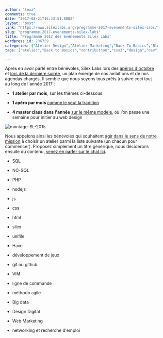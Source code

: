 ```yaml
---
author: "lexa"
comments: true
date: "2017-02-21T16:33:51.000Z"
layout: "post"
link: "https://www.silexlabs.org/programme-2017-evenements-silex-labs/"
slug: "programme-2017-evenements-silex-labs"
title: "Programme 2017 des évènements Silex Labs"
wordpress_id: 206759
categories: ["Atelier Design","Atelier Marketing","Back To Basics","Blog Silex","Blog Silex Labs","Contributhon","Industrial Workflow","Silex","Silex Labs Events","Silex workshops","The Blog"]
tags: ["atelier","Back to Basics","contributhon","css3","design","dev","Haxe","Haxepéro","haxetelier","javaScript","marketing","master class silex"]

---
```

Après en avoir parlé entre bénévoles, Silex Labs lors des [apéros d'octobre](https://www.silexlabs.org/event/silex-labs-aperopensource-34/) et [lors de la dernière soirée](https://www.silexlabs.org/event/soiree-networking-master-class-cv-web-silex/), un plan émerge de nos ambitions et de nos agendas chargés. Il semble que nous soyons tous prêts à suivre ceci tout au long de l'année 2017 :




  * **1 atelier par mois**, sur les thèmes ci-dessous


  * **1 apéro par mois** [comme le veut la tradition](https://www.silexlabs.org/events/categorie/aperopen-source/liste/?tribe_paged=1&tribe_event_display=past)


  * **4 master class dans l'année** [sur le même modèle](https://www.silexlabs.org/tag/master-class-silex/), où l’on passe une semaine pour initier au web design


![montage-SL-2015](https://www.silexlabs.org/wp-content/uploads/2016/07/montage-SL-2015.png)

Nous appelons ainsi les bénévoles qui souhaitent [agir dans le sens de notre mission](https://www.silexlabs.org/silex-labs-a-ses-membres/) à choisir un atelier parmi la liste suivante (un chacun pour commencer). Proposez simplement un titre générique, nous déciderons ensuite du contenu, [venez en parler sur le chat ici](https://framateam.org/signup_user_complete/?id=x1ay4zdjdffh5j67xzkfsofpyw).




  * SQL


  * NO-SQL


  * PHP


  * nodejs


  * js


  * css


  * html


  * silex


  * unifile


  * Haxe


  * développement de jeux


  * git ou github


  * VIM


  * ligne de commande


  * méthodo agile


  * Big data


  * Design Digital


  * Web Marketing


  * networking et recherche d'emploi




